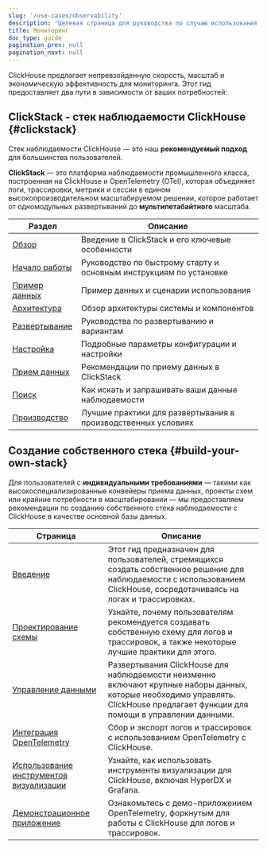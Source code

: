 ```yaml
---
slug: '/use-cases/observability'
description: 'Целевая страница для руководства по случаю использования Наблюдаемости'
title: Мониторинг
doc_type: guide
pagination_prev: null
pagination_next: null
---
```

ClickHouse предлагает непревзойденную скорость, масштаб и экономическую эффективность для мониторинга. Этот гид предоставляет два пути в зависимости от ваших потребностей:

## ClickStack - стек наблюдаемости ClickHouse {#clickstack}

Стек наблюдаемости ClickHouse — это наш **рекомендуемый подход** для большинства пользователей.

**ClickStack** — это платформа наблюдаемости промышленного класса, построенная на ClickHouse и OpenTelemetry (OTel), которая объединяет логи, трассировки, метрики и сессии в едином высокопроизводительном масштабируемом решении, которое работает от одномодульных развертываний до **мультипетабайтного** масштаба.

| Раздел    | Описание                                                                 |
|-----------|--------------------------------------------------------------------------|
| [Обзор](/use-cases/observability/clickstack/overview) | Введение в ClickStack и его ключевые особенности                      |
| [Начало работы](/use-cases/observability/clickstack/getting-started) | Руководство по быстрому старту и основным инструкциям по установке  |
| [Пример данных](/use-cases/observability/clickstack/sample-datasets) | Пример данных и сценарии использования                                 |
| [Архитектура](/use-cases/observability/clickstack/architecture) | Обзор архитектуры системы и компонентов                                |
| [Развертывание](/use-cases/observability/clickstack/deployment) | Руководства по развертыванию и вариантам                             |
| [Настройка](/use-cases/observability/clickstack/config) | Подробные параметры конфигурации и настройки                          |
| [Прием данных](/use-cases/observability/clickstack/ingesting-data) | Рекомендации по приему данных в ClickStack                             |
| [Поиск](/use-cases/observability/clickstack/search) | Как искать и запрашивать ваши данные наблюдаемости                    |
| [Производство](/use-cases/observability/clickstack/production) | Лучшие практики для развертывания в производственных условиях        |

## Создание собственного стека {#build-your-own-stack}

Для пользователей с **индивидуальными требованиями** — такими как высокоспециализированные конвейеры приема данных, проекты схем или крайние потребности в масштабировании — мы предоставляем рекомендации по созданию собственного стека наблюдаемости с ClickHouse в качестве основной базы данных.

| Страница                                                        | Описание                                                                                                                                                                   |
|-------------------------------------------------------------|-------------------------------------------------------------------------------------------------------------------------------------------------------------------------------|
| [Введение](/use-cases/observability/introduction)            | Этот гид предназначен для пользователей, стремящихся создать собственное решение для наблюдаемости с использованием ClickHouse, сосредотачиваясь на логах и трассировках. |
| [Проектирование схемы](/use-cases/observability/schema-design)          | Узнайте, почему пользователям рекомендуется создавать собственную схему для логов и трассировок, а также некоторые лучшие практики для этого.                                |
| [Управление данными](/observability/managing-data)          | Развертывания ClickHouse для наблюдаемости неизменно включают крупные наборы данных, которые необходимо управлять. ClickHouse предлагает функции для помощи в управлении данными.           |
| [Интеграция OpenTelemetry](/observability/integrating-opentelemetry) | Сбор и экспорт логов и трассировок с использованием OpenTelemetry с ClickHouse.                                                           |
| [Использование инструментов визуализации](/observability/grafana)    | Узнайте, как использовать инструменты визуализации для ClickHouse, включая HyperDX и Grafana.                                       |
| [Демонстрационное приложение](/observability/demo-application)    | Ознакомьтесь с демо-приложением OpenTelemetry, форкнутым для работы с ClickHouse для логов и трассировок.                                           |